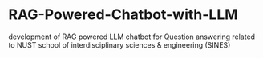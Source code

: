 # RAG-Powered-Chatbot-with-LLM
development of RAG powered LLM chatbot for Question answering related to NUST school of  interdisciplinary sciences &amp; engineering (SINES)

